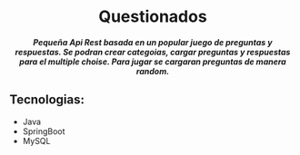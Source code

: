 <h1 align="center"> Questionados </h1> 

<h5 align="center"> Pequeña Api Rest basada en un popular juego de preguntas y respuestas. Se podran crear categoias, cargar preguntas y respuestas para el multiple choise. 
Para jugar se cargaran preguntas de manera random. </h5>

## Tecnologias:
- Java
- SpringBoot
- MySQL
